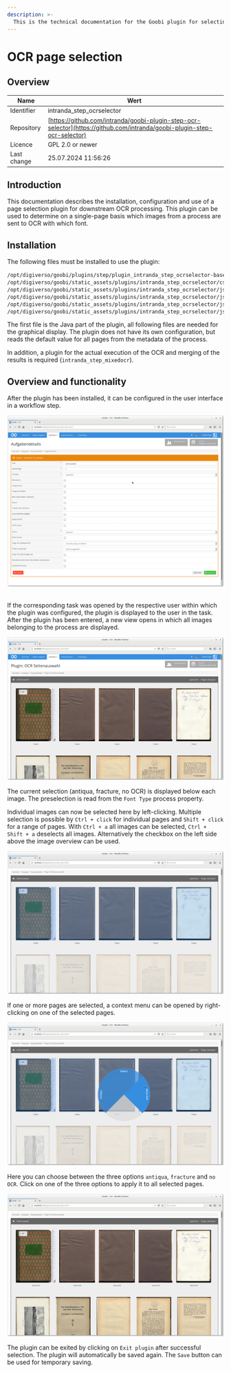 ```yaml
---
description: >-
  This is the technical documentation for the Goobi plugin for selecting single pages for OCR execution or non-execution.
---
```


# OCR page selection

## Overview

Name                     | Wert
-------------------------|-----------
Identifier               | intranda_step_ocrselector
Repository               | [https://github.com/intranda/goobi-plugin-step-ocr-selector](https://github.com/intranda/goobi-plugin-step-ocr-selector)
Licence              | GPL 2.0 or newer 
Last change    | 25.07.2024 11:56:26


## Introduction
This documentation describes the installation, configuration and use of a page selection plugin for downstream OCR processing. This plugin can be used to determine on a single-page basis which images from a process are sent to OCR with which font. ​


## Installation
The following files must be installed to use the plugin: ​

```bash
/opt/digiverso/goobi/plugins/step/plugin_intranda_step_ocrselector-base.jar
/opt/digiverso/goobi/static_assets/plugins/intranda_step_ocrselector/css/style.css
/opt/digiverso/goobi/static_assets/plugins/intranda_step_ocrselector/js/app.js
/opt/digiverso/goobi/static_assets/plugins/intranda_step_ocrselector/js/riot.min.js
/opt/digiverso/goobi/static_assets/plugins/intranda_step_ocrselector/js/tags.js
/opt/digiverso/goobi/static_assets/plugins/intranda_step_ocrselector/js/ugh.js
```

The first file is the Java part of the plugin, all following files are needed for the graphical display. The plugin does not have its own configuration, but reads the default value for all pages from the metadata of the process. ​

In addition, a plugin for the actual execution of the OCR and merging of the results is required (`intranda_step_mixedocr`).


## Overview and functionality
After the plugin has been installed, it can be configured in the user interface in a workflow step.

![Task-Details](images/goobi-plugin-step-ocr-selector_screen1.png) ​

​If the corresponding task was opened by the respective user within which the plugin was configured, the plugin is displayed to the user in the task. After the plugin has been entered, a new view opens in which all images belonging to the process are displayed.

![Plugin interface](images/goobi-plugin-step-ocr-selector_screen2.png)

The current selection (antiqua, fracture, no OCR) is displayed below each image. The preselection is read from the `Font Type` process property.

Individual images can now be selected here by left-clicking. Multiple selection is possible by `Ctrl + click` for individual pages and `Shift + click` for a range of pages. With `Ctrl + a` all images can be selected, `Ctrl + Shift + a` deselects all images. Alternatively the checkbox on the left side above the image overview can be used.

![Multiple selection](images/goobi-plugin-step-ocr-selector_screen3.png) 

If one or more pages are selected, a context menu can be opened by right-clicking on one of the selected pages.

![Context menu](images/goobi-plugin-step-ocr-selector_screen4.png)

Here you can choose between the three options `antiqua`, `fracture` and `no OCR`. Click on one of the three options to apply it to all selected pages.

![Updated - no OCR for cover and blank pages](images/goobi-plugin-step-ocr-selector_screen5.png)

The plugin can be exited by clicking on `Exit plugin` after successful selection. The plugin will automatically be saved again. The `Save` button can be used for temporary saving.